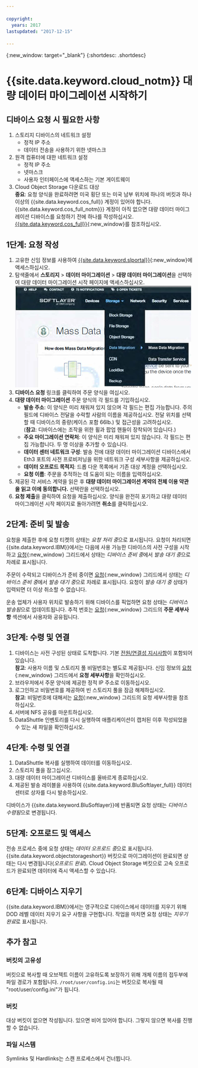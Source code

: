 ```yaml
---

copyright:
  years: 2017
lastupdated: "2017-12-15"

---
```

{:new_window: target="_blank"}
{:shortdesc: .shortdesc}

# {{site.data.keyword.cloud_notm}} 대량 데이터 마이그레이션 시작하기

## 디바이스 요청 시 필요한 사항

1. 스토리지 디바이스의 네트워크 설정
   - 정적 IP 주소
   - 데이터 전송을 사용하기 위한 넷마스크
2. 원격 컴퓨터에 대한 네트워크 설정
   - 정적 IP 주소
   - 넷마스크 
   - 사용자 인터페이스에 액세스하는 기본 게이트웨이
3. Cloud Object Storage 다운로드 대상<br/>
   **중요**: 요청 양식을 완료하려면 미국 횡단 또는 미국 남부 위치에 하나의 버킷과 하나 이상의 {{site.data.keyword.cos_full}} 계정이 있어야 합니다. {{site.data.keyword.cos_full_notm}}} 계정이 아직 없으면 대량 데이터 마이그레이션 디바이스를 요청하기 전에 하나를 작성하십시오. [ {{site.data.keyword.cos_full}}](https://console.bluemix.net/docs/services/cloud-object-storage/about-cos.html){:new_window}를 참조하십시오. 

## 1단계: 요청 작성

1. 고유한 신임 정보를 사용하여 [{{site.data.keyword.slportal}}](https://control.softlayer.com/){:new_window}에 액세스하십시오. 
2. 탐색줄에서 **스토리지** > **데이터 마이그레이션** > **대량 데이터 마이그레이션**을 선택하여 대량 데이터 마이그레이션 시작 페이지에 액세스하십시오. <br/>
![고객 포털 메뉴에서 데이터 전송 서비스 옵션](/images/DTSinControlMenu.PNG) <br/>
3. **디바이스 요청** 링크를 클릭하여 주문 양식을 여십시오. 
4. **대량 데이터 마이그레이션** 주문 양식의 각 필드를 기입하십시오. 
   - **발송 주소**: 이 양식은 미리 채워져 있지 않으며 각 필드는 편집 가능합니다. 주의 필드에 디바이스 전달을 수락할 사람의 이름을 제공하십시오. 전달 위치를 선택할 때 디바이스의 중량(케이스 포함 66lb.) 및 접근성을 고려하십시오. <br/> (**참고**: 디바이스에는 조작을 위한 휠과 팝업 핸들이 장착되어 있습니다.)
   - **주요 마이그레이션 연락처**: 이 양식은 미리 채워져 있지 않습니다. 각 필드는 편집 가능합니다. 두 명 이상을 추가할 수 있습니다.  
   - **데이터 센터 네트워크 구성**: 발송 전에 대량 데이터 마이그레이션 디바이스에서 Eth3 포트의 사전 프로비저닝을 위한 네트워크 구성 세부사항을 제공하십시오. 
   - **데이터 오프로드 목적지**: 드롭 다운 목록에서 기존 대상 계정을 선택하십시오. 
   - **요청 이름**: 주문을 추적하는 데 도움이 되는 이름을 입력하십시오. 
5. 제공된 각 서비스 계약을 읽은 후 **대량 데이터 마이그레이션 계약의 전체 이용 약관을 읽고 이에 동의합니다.** 선택란을 선택하십시오. 
6. **요청 제출**을 클릭하여 요청을 제출하십시오. 양식을 완전히 포기하고 대량 데이터 마이그레이션 시작 페이지로 돌아가려면 **취소**를 클릭하십시오. 


## 2단계: 준비 및 발송

요청을 제출한 후에 요청 티켓의 상태는 *요청 처리 중*으로 표시됩니다. 요청이 처리되면 {{site.data.keyword.IBM}}에서는 다음에 사용 가능한 디바이스의 사전 구성을 시작하고 [요청](https://control.softlayer.com/storage/mdms){:new_window} 그리드에서 상태는 *디바이스 준비 중*에서 *발송 대기 중*으로 차례로 표시됩니다. 

주문이 수락되고 디바이스가 준비 중이면 [요청](https://control.softlayer.com/storage/mdms){:new_window} 그리드에서 상태는 *디바이스 준비 중*에서 *발송 대기 중*으로 차례로 표시됩니다. 요청이 *발송 대기 중* 상태가 입력되면 더 이상 취소할 수 없습니다.  

운송 업체가 사용자 위치로 발송하기 위해 디바이스를 픽업하면 요청 상태는 *디바이스 발송됨*으로 업데이트됩니다. 추적 번호는 [요청](https://control.softlayer.com/storage/mdms){:new_window} 그리드의 **주문 세부사항** 섹션에서 사용자와 공유됩니다. 


## 3단계: 수령 및 연결

1. 디바이스는 사전 구성된 상태로 도착합니다. 기본 [전원/연결성 지시사항](user-instructions.html)이 포함되어 있습니다. <br/>
  **참고**: 사용자 이름 및 스토리지 풀 비밀번호는 별도로 제공됩니다. 신임 정보의 [요청](https://control.softlayer.com/storage/mdms){:new_window} 그리드에서 **요청 세부사항**을 확인하십시오. 
2. 브라우저에서 주문 양식에 제공한 정적 IP 주소로 이동하십시오. 
3. 로그인하고 비밀번호를 제공하여 빈 스토리지 풀을 잠금 해제하십시오. <br/>
   **참고**: 비밀번호에 대해서는 [요청](https://control.softlayer.com/storage/mdms){:new_window} 그리드의 요청 세부사항을 참조하십시오. 
4. 서버에 NFS 공유를 마운트하십시오. 
5. DataShuttle 인벤토리를 다시 실행하여 애플리케이션이 캡처된 이후 작성되었을 수 있는 새 파일을 확인하십시오. 

## 4단계: 수령 및 연결
1. DataShuttle 복사를 실행하여 데이터를 이동하십시오. 
2. 스토리지 풀을 잠그십시오. 
3. 대량 데이터 마이그레이션 디바이스를 올바르게 종료하십시오. 
4. 제공된 발송 레이블을 사용하여 {{site.data.keyword.BluSoftlayer_full}} 데이터 센터로 상자를 다시 발송하십시오. 

디바이스가 {{site.data.keyword.BluSoftlayer}}에 반품되면 요청 상태는 *디바이스 수령됨*으로 변경됩니다.  

## 5단계: 오프로드 및 액세스

전송 프로세스 중에 요청 상태는 *데이터 오프로드 중*으로 표시됩니다. {{site.data.keyword.objectstorageshort}} 버킷으로 마이그레이션이 완료되면 상태는 다시 변경됩니다(*오프로드 완료*). Cloud Object Storage 버킷으로 고속 오프로드가 완료되면 데이터에 즉시 액세스할 수 있습니다. 

## 6단계: 디바이스 지우기

{{site.data.keyword.IBM}}에서는 영구적으로 디바이스에서 데이터를 지우기 위해 DOD 레벨 데이터 지우기 요구 사항을 구현합니다. 작업을 마치면 요청 상태는 *지우기 완료*로 표시됩니다. 

## 추가 참고

### 버킷의 고유성

버킷으로 복사할 때 오브젝트 이름이 고유하도록 보장하기 위해 개체 이름의 접두부에 파일 경로가 포함됩니다. `/root/user/config.ini`는 버킷으로 복사될 때 "root/user/config.ini"가 됩니다. 

### 버킷

대상 버킷이 없으면 작성됩니다. 있으면 비어 있어야 합니다. 그렇지 않으면 복사를 진행할 수 없습니다.   

### 파일 시스템

Symlinks 및 Hardlinks는 스캔 프로세스에서 건너뜁니다. 
